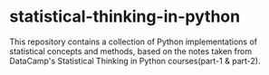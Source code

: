 # statistical-thinking-in-python
This repository contains a collection of Python implementations of statistical concepts and methods, based on the notes taken from DataCamp's Statistical Thinking in Python courses(part-1 &amp; part-2).

